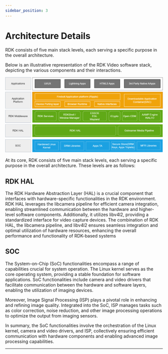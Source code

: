 ```yaml
---
sidebar_position: 3
---
```


# Architecture Details

RDK consists of five main stack levels, each serving a specific purpose in the overall architecture.

Below is an illustrative representation of the RDK Video software stack, depicting the various components and their interactions.

![video architecture](./img/videoarchitecture.png)

At its core, RDK consists of five main stack levels, each serving a specific purpose in the overall architecture. These levels are as follows:

## RDK HAL

The RDK Hardware Abstraction Layer (HAL) is a crucial component that interfaces with hardware-specific functionalities in the RDK environment. RDK HAL leverages the libcamera pipeline for efficient camera integration, enabling streamlined communication between the hardware and higher-level software components. Additionally, it utilizes libv4l2, providing a standardized interface for video capture devices. The combination of RDK HAL, the libcamera pipeline, and libv4l2 ensures seamless integration and optimal utilization of hardware resources, enhancing the overall performance and functionality of RDK-based systems

## SOC

The System-on-Chip (SoC) functionalities encompass a range of capabilities crucial for system operation. The Linux kernel serves as the core operating system, providing a stable foundation for software applications. SoC functionalities include camera and video drivers that facilitate communication between the hardware and software layers, enabling the utilization of imaging devices.

Moreover, Image Signal Processing (ISP) plays a pivotal role in enhancing and refining image quality. Integrated into the SoC, ISP manages tasks such as color correction, noise reduction, and other image processing operations to optimize the output from imaging sensors.

In summary, the SoC functionalities involve the orchestration of the Linux kernel, camera and video drivers, and ISP, collectively ensuring efficient communication with hardware components and enabling advanced image processing capabilities.

------------------------------------------------------------------------
